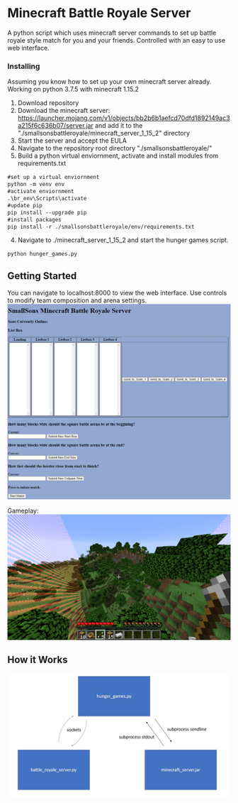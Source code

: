 # Minecraft Battle Royale Server
A python script which uses minecraft server commands to set up battle royale style match for you and your friends. Controlled with an easy to use web interface. 

### Installing
Assuming you know how to set up your own minecraft server already. Working on python 3.7.5 with minecraft 1.15.2

1. Download repository
2. Download the minecraft server: https://launcher.mojang.com/v1/objects/bb2b6b1aefcd70dfd1892149ac3a215f6c636b07/server.jar and add it to the "./smallsonsbattleroyale/minecraft_server_1_15_2" directory
3. Start the server and accept the EULA
4. Navigate to the repository root directory "./smallsonsbattleroyale/"
4. Build a python virtual enviornment, activate and install modules from requirements.txt
```
#set up a virtual enviornment
python -m venv env
#activate enviornment
.\br_env\Scripts\activate
#update pip
pip install --upgrade pip
#install packages
pip install -r ./smallsonsbattleroyale/env/requirements.txt
```
4. Navigate to ./minecraft_server_1_15_2 and start the hunger games script.
```
python hunger_games.py
```

## Getting Started
You can navigate to localhost:8000 to view the web interface. Use controls to modify team composition and arena settings.
![](img/webpage_interface.JPG)

Gameplay:
![](img/in_game.png)

## How it Works
![](img/flow.JPG)
